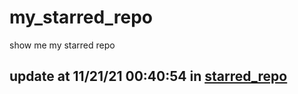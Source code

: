 # my_starred_repo
show me my starred repo

update at 11/21/21 00:40:54 in [starred_repo](./index.html)
---

